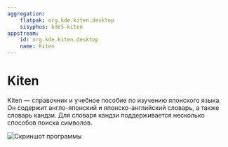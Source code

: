 ```yaml
---
aggregation:
    flatpak: org.kde.kiten.desktop
    sisyphus: kde5-kiten
appstream:
    id: org.kde.kiten.desktop
    name: Kiten
---
```


# Kiten

Kiten — справочник и учебное пособие по изучению японского языка. Он содержит англо-японский и японско-английский словарь, а также словарь кандзи. Для словаря кандзи поддерживается несколько способов поиска символов.

![Скриншот программы](https://cdn.kde.org/screenshots/kiten/kiten.png)

<!--@include: @apps/_parts/install/content-repo.md-->
<!--@include: @apps/_parts/install/content-flatpak.md-->